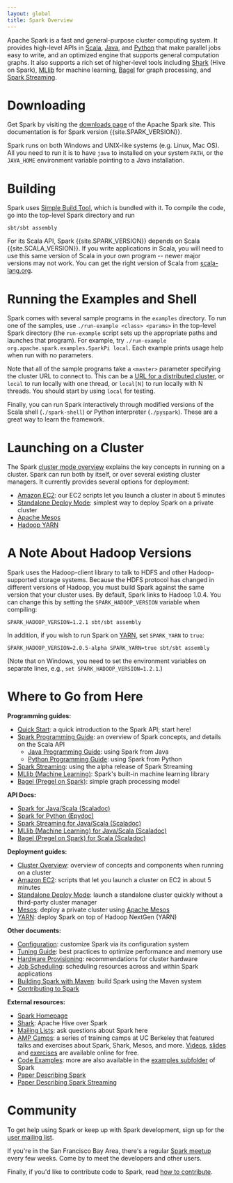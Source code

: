 ```yaml
---
layout: global
title: Spark Overview
---
```


Apache Spark is a fast and general-purpose cluster computing system.
It provides high-level APIs in [Scala](scala-programming-guide.html), [Java](java-programming-guide.html), and [Python](python-programming-guide.html) that make parallel jobs easy to write, and an optimized engine that supports general computation graphs.
It also supports a rich set of higher-level tools including [Shark](http://shark.cs.berkeley.edu) (Hive on Spark), [MLlib](mllib-guide.html) for machine learning, [Bagel](bagel-programming-guide.html) for graph processing, and [Spark Streaming](streaming-programming-guide.html).

# Downloading

Get Spark by visiting the [downloads page](http://spark.incubator.apache.org/downloads.html) of the Apache Spark site. This documentation is for Spark version {{site.SPARK_VERSION}}.

Spark runs on both Windows and UNIX-like systems (e.g. Linux, Mac OS). All you need to run it is to have `java` to installed on your system `PATH`, or the `JAVA_HOME` environment variable pointing to a Java installation.

# Building

Spark uses [Simple Build Tool](http://www.scala-sbt.org), which is bundled with it. To compile the code, go into the top-level Spark directory and run

    sbt/sbt assembly

For its Scala API, Spark {{site.SPARK_VERSION}} depends on Scala {{site.SCALA_VERSION}}. If you write applications in Scala, you will need to use this same version of Scala in your own program -- newer major versions may not work. You can get the right version of Scala from [scala-lang.org](http://www.scala-lang.org/download/).

# Running the Examples and Shell

Spark comes with several sample programs in the `examples` directory.
To run one of the samples, use `./run-example <class> <params>` in the top-level Spark directory
(the `run-example` script sets up the appropriate paths and launches that program).
For example, try `./run-example org.apache.spark.examples.SparkPi local`.
Each example prints usage help when run with no parameters.

Note that all of the sample programs take a `<master>` parameter specifying the cluster URL
to connect to. This can be a [URL for a distributed cluster](scala-programming-guide.html#master-urls),
or `local` to run locally with one thread, or `local[N]` to run locally with N threads. You should start by using
`local` for testing.

Finally, you can run Spark interactively through modified versions of the Scala shell (`./spark-shell`) or
Python interpreter (`./pyspark`). These are a great way to learn the framework.

# Launching on a Cluster

The Spark [cluster mode overview](cluster-overview.html) explains the key concepts in running on a cluster.
Spark can run both by itself, or over several existing cluster managers. It currently provides several
options for deployment:

* [Amazon EC2](ec2-scripts.html): our EC2 scripts let you launch a cluster in about 5 minutes
* [Standalone Deploy Mode](spark-standalone.html): simplest way to deploy Spark on a private cluster
* [Apache Mesos](running-on-mesos.html)
* [Hadoop YARN](running-on-yarn.html)

# A Note About Hadoop Versions

Spark uses the Hadoop-client library to talk to HDFS and other Hadoop-supported
storage systems. Because the HDFS protocol has changed in different versions of
Hadoop, you must build Spark against the same version that your cluster uses.
By default, Spark links to Hadoop 1.0.4. You can change this by setting the
`SPARK_HADOOP_VERSION` variable when compiling:

    SPARK_HADOOP_VERSION=1.2.1 sbt/sbt assembly

In addition, if you wish to run Spark on [YARN](running-on-yarn.md), set
`SPARK_YARN` to `true`:

    SPARK_HADOOP_VERSION=2.0.5-alpha SPARK_YARN=true sbt/sbt assembly

(Note that on Windows, you need to set the environment variables on separate lines, e.g., `set SPARK_HADOOP_VERSION=1.2.1`.)

# Where to Go from Here

**Programming guides:**

* [Quick Start](quick-start.html): a quick introduction to the Spark API; start here!
* [Spark Programming Guide](scala-programming-guide.html): an overview of Spark concepts, and details on the Scala API
  * [Java Programming Guide](java-programming-guide.html): using Spark from Java
  * [Python Programming Guide](python-programming-guide.html): using Spark from Python
* [Spark Streaming](streaming-programming-guide.html): using the alpha release of Spark Streaming
* [MLlib (Machine Learning)](mllib-guide.html): Spark's built-in machine learning library
* [Bagel (Pregel on Spark)](bagel-programming-guide.html): simple graph processing model

**API Docs:**

* [Spark for Java/Scala (Scaladoc)](api/core/index.html)
* [Spark for Python (Epydoc)](api/pyspark/index.html)
* [Spark Streaming for Java/Scala (Scaladoc)](api/streaming/index.html)
* [MLlib (Machine Learning) for Java/Scala (Scaladoc)](api/mllib/index.html)
* [Bagel (Pregel on Spark) for Scala (Scaladoc)](api/bagel/index.html)


**Deployment guides:**

* [Cluster Overview](cluster-overview.html): overview of concepts and components when running on a cluster
* [Amazon EC2](ec2-scripts.html): scripts that let you launch a cluster on EC2 in about 5 minutes
* [Standalone Deploy Mode](spark-standalone.html): launch a standalone cluster quickly without a third-party cluster manager
* [Mesos](running-on-mesos.html): deploy a private cluster using
    [Apache Mesos](http://incubator.apache.org/mesos)
* [YARN](running-on-yarn.html): deploy Spark on top of Hadoop NextGen (YARN)

**Other documents:**

* [Configuration](configuration.html): customize Spark via its configuration system
* [Tuning Guide](tuning.html): best practices to optimize performance and memory use
* [Hardware Provisioning](hardware-provisioning.html): recommendations for cluster hardware
* [Job Scheduling](job-scheduling.html): scheduling resources across and within Spark applications
* [Building Spark with Maven](building-with-maven.html): build Spark using the Maven system
* [Contributing to Spark](https://cwiki.apache.org/confluence/display/SPARK/Contributing+to+Spark)

**External resources:**

* [Spark Homepage](http://spark.incubator.apache.org)
* [Shark](http://shark.cs.berkeley.edu): Apache Hive over Spark
* [Mailing Lists](http://spark.incubator.apache.org/mailing-lists.html): ask questions about Spark here
* [AMP Camps](http://ampcamp.berkeley.edu/): a series of training camps at UC Berkeley that featured talks and
  exercises about Spark, Shark, Mesos, and more. [Videos](http://ampcamp.berkeley.edu/agenda-2012),
  [slides](http://ampcamp.berkeley.edu/agenda-2012) and [exercises](http://ampcamp.berkeley.edu/exercises-2012) are
  available online for free.
* [Code Examples](http://spark.incubator.apache.org/examples.html): more are also available in the [examples subfolder](https://github.com/apache/incubator-spark/tree/master/examples/src/main/scala/) of Spark
* [Paper Describing Spark](http://www.cs.berkeley.edu/~matei/papers/2012/nsdi_spark.pdf)
* [Paper Describing Spark Streaming](http://www.eecs.berkeley.edu/Pubs/TechRpts/2012/EECS-2012-259.pdf)

# Community

To get help using Spark or keep up with Spark development, sign up for the [user mailing list](http://spark.incubator.apache.org/mailing-lists.html).

If you're in the San Francisco Bay Area, there's a regular [Spark meetup](http://www.meetup.com/spark-users/) every few weeks. Come by to meet the developers and other users.

Finally, if you'd like to contribute code to Spark, read [how to contribute](contributing-to-spark.html).
